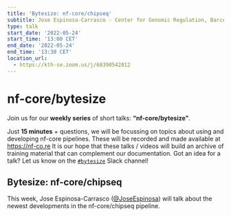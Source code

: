 ```yaml
---
title: 'Bytesize: nf-core/chipseq'
subtitle: Jose Espinosa-Carrasco - Center for Genomic Regulation, Barcelona
type: talk
start_date: '2022-05-24'
start_time: '13:00 CET'
end_date: '2022-05-24'
end_time: '13:30 CET'
location_url:
  - https://kth-se.zoom.us/j/68390542812
---
```


# nf-core/bytesize

Join us for our **weekly series** of short talks: **“nf-core/bytesize”**.

Just **15 minutes** + questions, we will be focussing on topics about using and developing nf-core pipelines.
These will be recorded and made available at <https://nf-co.re>
It is our hope that these talks / videos will build an archive of training material that can complement our documentation. Got an idea for a talk? Let us know on the [`#bytesize`](https://nfcore.slack.com/channels/bytesize) Slack channel!

## Bytesize: nf-core/chipseq

This week, Jose Espinosa-Carrasco ([@JoseEspinosa](https://github.com/joseespinosa/)) will talk about the newest developments in the nf-core/chipseq pipeline.
